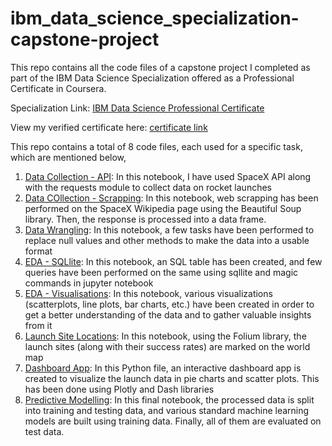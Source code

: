 # ibm_data_science_specialization-capstone-project
This repo contains all the code files of a capstone project I completed as part of the IBM Data Science Specialization offered as a Professional Certificate in Coursera.  

Specialization Link: [IBM Data Science Professional Certificate](https://www.coursera.org/professional-certificates/ibm-data-science)

View my verified certificate here: [certificate link](https://coursera.org/share/bf8d24cd39fc3936addd5363913f6554)

This repo contains a total of 8 code files, each used for a specific task, which are mentioned below,

1. [Data Collection - API](00-spacex-data-collection-api.ipynb): In this notebook, I have used SpaceX API along with the requests module to collect data on rocket launches
2. [Data COllection - Scrapping](01-webscraping.ipynb): In this notebook, web scrapping has been performed on the SpaceX Wikipedia page using the Beautiful Soup library. Then, the response is processed into a data frame.
3. [Data Wrangling](02-data_wrangling.ipynb): In this notebook, a few tasks have been performed to replace null values and other methods to make the data into a usable format
4. [EDA - SQLlite](03-eda-sql-coursera_sqllite.ipynb): In this notebook, an SQL table has been created, and few queries have been performed on the same using sqllite and magic commands in jupyter notebook
5. [EDA - Visualisations](04-eda-dataviz.ipynb): In this notebook, various visualizations (scatterplots, line plots, bar charts, etc.) have been created in order to get a better understanding of the data and to gather valuable insights from it
6. [Launch Site Locations](05-launch_site_location.ipynb): In this notebook, using the Folium library, the launch sites (along with their success rates) are marked on the world map
7. [Dashboard App](06-spacex_das_app.py): In this Python file, an interactive dashboard app is created to visualize the launch data in pie charts and scatter plots. This has been done using Plotly and Dash libraries
8. [Predictive Modelling](07-Machine_Learning_Prediction.ipynb): In this final notebook, the processed data is split into training and testing data, and various standard machine learning models are built using training data. Finally, all of them are evaluated on test data. 

